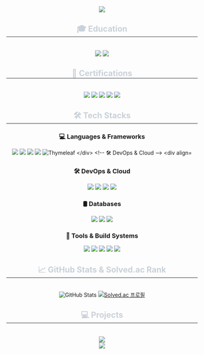 
<div align= "center">
    <img src="https://capsule-render.vercel.app/api?type=waving&color=gradient&height=240&text=Gyung%20Heon's&animation=fadeIn&fontColor=ffffff&fontSize=70" />
</div>

<div align= "center">
    <h2 style="border-bottom: 1px solid #21262d; color: #c9d1d9;"> 🎓 Education </h2> <br> 
    <div style="margin: 0 auto; text-align: center;" align= "center"> 
        <img src="https://img.shields.io/badge/조선대학교(정보통신공학과)-3693F3?style=for-the-badge">
        <img src="https://img.shields.io/badge/NHN_Academy(6기)-00A95C?style=for-the-badge&logo=Linode&logoColor=white">
    </div>
</div>

<div align= "center">
    <h2 style="border-bottom: 1px solid #21262d; color: #c9d1d9;"> 💼 Certifications </h2> <br> 
    <div style="margin: 0 auto; text-align: center;" align= "center"> 
        <img src="https://img.shields.io/badge/정보보안기사-232F3E?style=for-the-badge">
        <img src="https://img.shields.io/badge/정보처리기사-232F3E?style=for-the-badge">
        <img src="https://img.shields.io/badge/네트워크관리사_2급-232F3E?style=for-the-badge">
        <img src="https://img.shields.io/badge/컴퓨터활용능력_1급-232F3E?style=for-the-badge">
        <img src="https://img.shields.io/badge/워드프로세서-232F3E?style=for-the-badge">
    </div>
</div>

<div align="center">
    <h2 style="border-bottom: 1px solid #21262d; color: #c9d1d9;"> 🛠️ Tech Stacks </h2>
</div>

<!-- 💻 Languages & Frameworks -->
<div align= "center">
    <h3>💻 Languages & Frameworks</h3>
    <img src="https://img.shields.io/badge/Python-3776AB?style=for-the-badge&logo=python&logoColor=white">
    <img src="https://img.shields.io/badge/Java-ED8B00?style=for-the-badge&logo=openjdk&logoColor=white">
    <img src="https://img.shields.io/badge/Spring_Boot-6DB33F?style=for-the-badge&logo=springboot&logoColor=white">
    <img src="https://img.shields.io/badge/RESTful_API-005C84?style=for-the-badge&logo=restapi&logoColor=white">
    <img src="https://img.shields.io/badge/Thymeleaf-005F0F?style=for-the-badge&logo=thymeleaf&logoColor=white" alt="Thymeleaf 
</div>

<!-- 🛠️ DevOps & Cloud -->
<div align= "center">
    <h3>🛠️ DevOps & Cloud</h3>
    <img src="https://img.shields.io/badge/On--Premise-555555?style=flat&logo=serverfault&logoColor=white">
    <img src="https://img.shields.io/badge/NHN_Cloud-00A95C?style=for-the-badge&logo=cloudflare&logoColor=white">
    <img src="https://img.shields.io/badge/Docker-2496ED?style=for-the-badge&logo=docker&logoColor=white">
    <img src="https://img.shields.io/badge/GitHub_Actions-2088FF?style=for-the-badge&logo=githubactions&logoColor=white">
</div>

<!-- 🛢️ Databases -->
<div align= "center">
    <h3>🛢️ Databases</h3>
    <img src="https://img.shields.io/badge/MySQL-005C84?style=for-the-badge&logo=mysql&logoColor=white">
    <img src="https://img.shields.io/badge/Redis-DC382D?style=for-the-badge&logo=redis&logoColor=white">
    <img src="https://img.shields.io/badge/Elasticsearch-005571?style=for-the-badge&logo=elasticsearch&logoColor=white">
</div>

<!-- 🧰 Tools & Build Systems -->
<div align= "center">
    <h3>🧰 Tools & Build Systems</h3>
    <img src="https://img.shields.io/badge/GitHub-181717?style=for-the-badge&logo=github&logoColor=white">
    <img src="https://img.shields.io/badge/Postman-FF6C37?style=for-the-badge&logo=postman&logoColor=white">
    <img src="https://img.shields.io/badge/IntelliJ_IDEA-000000?style=for-the-badge&logo=intellijidea&logoColor=white">
    <img src="https://img.shields.io/badge/Apache_Maven-C71A36?style=for-the-badge&logo=apachemaven&logoColor=white">
    <img src="https://img.shields.io/badge/Apache%20JMeter-D22128?style=for-the-badge&logo=apachejmeter&logoColor=white">

</div>

<div align= "center">
    <h2 style="border-bottom: 1px solid #21262d; color: #c9d1d9;"> 📈 GitHub Stats & Solved.ac Rank </h2> <br> 
    <div style="margin: 0 auto; text-align: center;" align= "center"> 
        <img src="https://github-readme-stats.vercel.app/api?username=dlrudgjs104&show_icons=true&theme=github_dark" alt="GitHub Stats" />
        <a href="https://solved.ac/dlrudgjs104">
            <img src="http://mazassumnida.wtf/api/v2/generate_badge?boj=dlrudgjs104" alt="Solved.ac 프로필" />
        </a>
    </div>
</div>

<div align= "center">
    <h2 style="border-bottom: 1px solid #21262d; color: #c9d1d9;"> 💻 Projects </h2> <br> 
    <div style="margin: 0 auto; text-align: center;" align="center"> 
        <div>
            <a href="https://github.com/nhnacademy-be6-5ritang">
                <img src="https://img.shields.io/badge/온라인 서점 프로젝트 Repository-181717?style=for-the-badge&logo=GitHub&logoColor=white">
            </a>
            </div>
            <div>
            <a href="https://github.com/eventor-site">
                <img src="https://img.shields.io/badge/이벤터 프로젝트 Repository-181717?style=for-the-badge&logo=GitHub&logoColor=white">
            </a>
         </div>
    </div>
</div>

